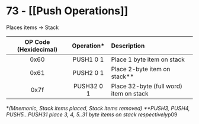 # 73 - [[Push Operations]]


Places items -> Stack 

| OP Code (Hexidecimal) | Operation* | Description | 
|:-:|:-:|:-|
|0x60|PUSH1 0 1|Place 1 byte item on stack|
|0x61|PUSH2 0 1|Place 2-byte item on stack**|
|0x7f|PUSH32 0 1|Place 32-byte (full word) item on stack|

**(Mnemonic, Stack items placed, Stack items removed)*
*\*\*PUSH3, PUSH4, PUSH5…PUSH31 place 3, 4, 5..31 byte items on stack respectively*p09 

